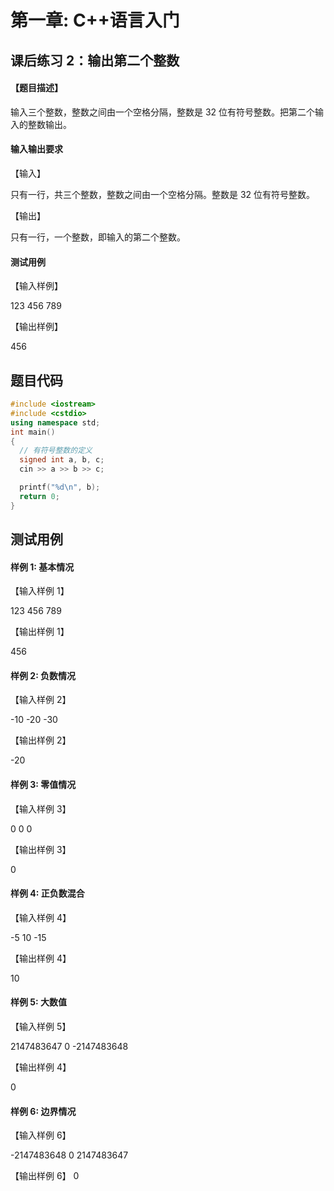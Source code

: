 # 第一章: C++语言入门

## 课后练习 2：输出第二个整数

#### 【题目描述】

输入三个整数，整数之间由一个空格分隔，整数是 32 位有符号整数。把第二个输入的整数输出。

#### 输入输出要求

【输入】

只有一行，共三个整数，整数之间由一个空格分隔。整数是 32 位有符号整数。

【输出】

只有一行，一个整数，即输入的第二个整数。

#### 测试用例

【输入样例】

123 456 789

【输出样例】

456

## 题目代码

```c++
#include <iostream>
#include <cstdio>
using namespace std;
int main()
{
  // 有符号整数的定义
  signed int a, b, c;
  cin >> a >> b >> c;

  printf("%d\n", b);
  return 0;
}
```

## 测试用例

#### 样例 1: 基本情况

【输入样例 1】

123 456 789

【输出样例 1】

456

#### 样例 2: 负数情况

【输入样例 2】

-10 -20 -30

【输出样例 2】

-20

#### 样例 3: 零值情况

【输入样例 3】

0 0 0

【输出样例 3】

0

#### 样例 4: 正负数混合

【输入样例 4】

-5 10 -15

【输出样例 4】

10

#### 样例 5: 大数值

【输入样例 5】

2147483647 0 -2147483648

【输出样例 4】

0

#### 样例 6: 边界情况

【输入样例 6】

-2147483648 0 2147483647

【输出样例 6】
0
